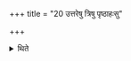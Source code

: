 +++
title = "20 उत्तरेषु त्रिषु पृष्ठाहःसु"

+++

<details><summary>थिते</summary>

उत्तरेषु त्रिषु पृष्ठाहःसु त्रीनतिग्राह्यान्गृह्णाति आग्नेयमेकविंश ऐन्द्रं त्रिणवे सौर्यं त्रयस्त्रिंशे २०
</details>
